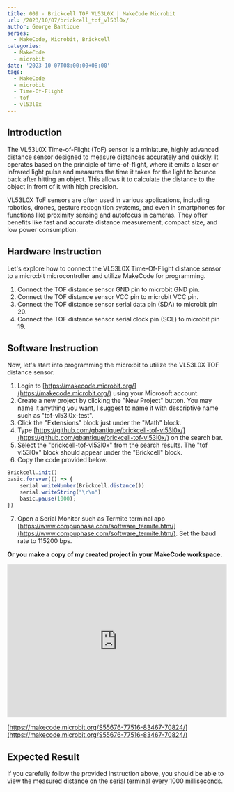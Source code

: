 ```yaml
---
title: 009 - Brickcell TOF VL53L0X | MakeCode Microbit
url: /2023/10/07/brickcell_tof_vl53l0x/
author: George Bantique
series:
  - MakeCode, Microbit, Brickcell
categories:
  - MakeCode
  - microbit
date: '2023-10-07T08:00:00+08:00'
tags:
  - MakeCode
  - microbit
  - Time-Of-Flight
  - tof
  - vl53l0x
---
```



## **Introduction**

The VL53L0X Time-of-Flight (ToF) sensor is a miniature, highly advanced distance sensor designed to measure distances accurately and quickly. It operates based on the principle of time-of-flight, where it emits a laser or infrared light pulse and measures the time it takes for the light to bounce back after hitting an object. This allows it to calculate the distance to the object in front of it with high precision.

VL53L0X ToF sensors are often used in various applications, including robotics, drones, gesture recognition systems, and even in smartphones for functions like proximity sensing and autofocus in cameras. They offer benefits like fast and accurate distance measurement, compact size, and low power consumption.

## **Hardware Instruction**

Let's explore how to connect the VL53L0X Time-Of-Flight distance sensor to a micro:bit microcontroller and utilize MakeCode for programming.

1. Connect the TOF distance sensor GND pin to microbit GND pin.
2. Connect the TOF distance sensor VCC pin to microbit VCC pin.
3. Connect the TOF distance sensor serial data pin (SDA) to microbit pin 20.
4. Connect the TOF distance sensor serial clock pin (SCL) to microbit pin 19.

## **Software Instruction**

Now, let's start into programming the micro:bit to utilize the VL53L0X TOF distance sensor.

1. Login to [https://makecode.microbit.org/](https://makecode.microbit.org/) using your Microsoft account.
2. Create a new project by clicking the "New Project" button. You may name it anything you want, I suggest to name it with descriptive name such as "tof-vl53l0x-test".
3. Click the "Extensions" block just under the "Math" block.
4. Type [https://github.com/gbantique/brickcell-tof-vl53l0x/](https://github.com/gbantique/brickcell-tof-vl53l0x/) on the search bar.
5. Select the "brickcell-tof-vl53l0x" from the search results. The "tof vl53l0x" block should appear under the "Brickcell" block.
6. Copy the code provided below.

```ts
Brickcell.init()
basic.forever(() => {
    serial.writeNumber(Brickcell.distance())
    serial.writeString("\r\n")
    basic.pause(1000);
})
```
7. Open a Serial Monitor such as Termite terminal app [https://www.compuphase.com/software_termite.htm/](https://www.compuphase.com/software_termite.htm/). Set the baud rate to 115200 bps.

**Or you make a copy of my created project in your MakeCode workspace.**

<div style="position:relative;height:0;padding-bottom:70%;overflow:hidden;"><iframe style="position:absolute;top:0;left:0;width:100%;height:100%;" src="https://makecode.microbit.org/#pub:S55676-77516-83467-70824" frameborder="0" sandbox="allow-popups allow-forms allow-scripts allow-same-origin"></iframe></div>

[https://makecode.microbit.org/S55676-77516-83467-70824/](https://makecode.microbit.org/S55676-77516-83467-70824/)

## **Expected Result**

If you carefully follow the provided instruction above, you should be able to view the measured distance on the serial terminal every 1000 milliseconds.

